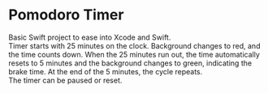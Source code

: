 #  Pomodoro Timer

Basic Swift project to ease into Xcode and Swift. <br>
Timer starts with 25 minutes on the clock. Background changes to red, and the time counts down. When the 25 minutes run out, the time automatically resets to 5 minutes and the background changes to green, indicating the brake time. At the end of the 5 minutes, the cycle repeats. <br>
The timer can be paused or reset.
